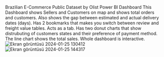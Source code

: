 Brazilian E-Commerce Public Dataset by Olist Power BI Dashboard
This Dashboard shows Sellers and Customers on map and shows total orders and customers.
Also shows the gap between estimated and actual delivery dates (days).
Has 2 bookmarks that makes you switch between review and freight value tables. Acts as a tab.
Has two donut charts that show distrubuting of customers states and their preference of payment method.
The line chart shows the total sales.
Whole dashboard is interactive.
![Ekran görüntüsü 2024-01-25 130412](https://github.com/nurgumus/e-commerce-PowerBI/assets/108015878/6a045a29-9497-4925-a095-7b502aa5f262)
![Ekran görüntüsü 2024-01-25 144317](https://github.com/nurgumus/e-commerce-PowerBI/assets/108015878/57de733c-1e54-4616-a4f6-558d92768533)
